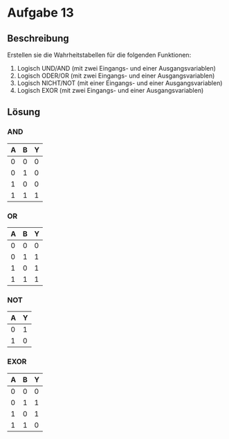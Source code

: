 # Aufgabe 13

## Beschreibung

Erstellen sie die Wahrheitstabellen für die folgenden Funktionen:

1. Logisch UND/AND (mit zwei Eingangs- und einer Ausgangsvariablen)
2. Logisch ODER/OR (mit zwei Eingangs- und einer Ausgangsvariablen)
3. Logisch NICHT/NOT (mit einer Eingangs- und einer Ausgangsvariablen)
4. Logisch EXOR (mit zwei Eingangs- und einer Ausgangsvariablen)

## Lösung

### AND

| A | B | Y |
|---|---|---|
| 0 | 0 | 0 |
| 0 | 1 | 0 |
| 1 | 0 | 0 |
| 1 | 1 | 1 |

### OR 

| A | B | Y |
|---|---|---|
| 0 | 0 | 0 |
| 0 | 1 | 1 |
| 1 | 0 | 1 |
| 1 | 1 | 1 |

### NOT


| A | Y |
|---|---|
| 0 | 1 |
| 1 | 0 |

### EXOR

| A | B | Y |
|---|---|---|
| 0 | 0 | 0 |
| 0 | 1 | 1 |
| 1 | 0 | 1 |
| 1 | 1 | 0 |
